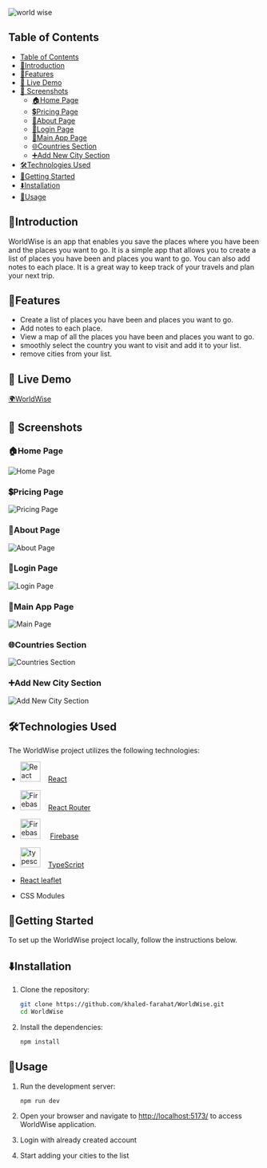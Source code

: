 ![world wise](./public/logo.png)

## Table of Contents

- [Table of Contents](#table-of-contents)
- [👋Introduction](#introduction)
- [🌟Features](#features)
- [🚀 Live Demo](#-live-demo)
- [📸 Screenshots](#-screenshots)
  - [🏠Home Page](#home-page)
  - [💲Pricing Page](#pricing-page)
  - [📖About Page](#about-page)
  - [🔑Login Page](#login-page)
  - [📱Main App Page](#main-app-page)
  - [🌐Countries Section](#countries-section)
  - [➕Add New City Section](#add-new-city-section)
- [🛠️Technologies Used](#️technologies-used)
- [🏁Getting Started](#getting-started)
- [⬇️Installation](#️installation)
- [🔧Usage](#usage)

## 👋Introduction

WorldWise is an app that enables you save the places where you have been and the places you want to go. It is a simple app that allows you to create a list of places you have been and places you want to go. You can also add notes to each place. It is a great way to keep track of your travels and plan your next trip.

## 🌟Features

- Create a list of places you have been and places you want to go.
- Add notes to each place.
- View a map of all the places you have been and places you want to go.
- smoothly select the country you want to visit and add it to your list.
- remove cities from your list.

## 🚀 Live Demo

[🌍WorldWise](https://world-wise-ts.netlify.app/)

##  📸 Screenshots

### 🏠Home Page

![Home Page](./screenshots/Home.png)

### 💲Pricing Page

![Pricing Page](./screenshots/Pricing.png)

### 📖About Page

![About Page](./screenshots/About.png)

### 🔑Login Page

![Login Page](./screenshots/Login.png)

### 📱Main App Page

![Main Page](./screenshots/MainApp.png)

### 🌐Countries Section

![Countries Section](./screenshots/Countries.png)

### ➕Add New City Section

![Add New City Section](./screenshots/AddCity.png)

## 🛠️Technologies Used

The WorldWise project utilizes the following technologies:

- <img src="https://raw.githubusercontent.com/devicons/devicon/master/icons/react/react-original-wordmark.svg" alt="React" width="40" height="40"/> &nbsp; &nbsp;[React](https://reactjs.org/)

- <img src="./screenshots/react-router-svgrepo-com.svg" alt="Firebase" width="40" height="40"/> &nbsp; &nbsp;[React Router](https://reactrouter.com/)

- <img src="https://raw.githubusercontent.com/devicons/devicon/master/icons/firebase/firebase-plain-wordmark.svg" alt="Firebase" width="40" height="40"/> &nbsp; &nbsp; [Firebase](https://firebase.google.com/)

- <img src="https://raw.githubusercontent.com/devicons/devicon/master/icons/typescript/typescript-original.svg" alt="typescript" width="40" height="40"/> &nbsp; &nbsp;[TypeScript](https://www.typescriptlang.org/)

- [React leaflet](https://react-leaflet.js.org/)

- CSS Modules

## 🏁Getting Started

To set up the WorldWise project locally, follow the instructions below.

## ⬇️Installation

1. Clone the repository:

   ```bash
   git clone https://github.com/khaled-farahat/WorldWise.git
   cd WorldWise
   ```

1. Install the dependencies:

   ```bash
   npm install
   ```

## 🔧Usage

1. Run the development server:

   ```bash
   npm run dev
   ```

1. Open your browser and navigate to [http://localhost:5173/](http://localhost:5173/) to access WorldWise application.

1. Login with already created account

1. Start adding your cities to the list
